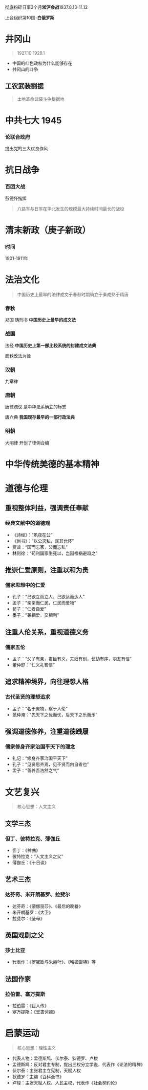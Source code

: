 彻底粉碎日军3个月**淞沪会战**1937.8.13-11.12

上合组织第10国-**白俄罗斯**

# 井冈山

> 1927.10 1929.1

- 中国的红色政权为什么能够存在
- 井冈山的斗争

## 工农武装割据

> 土地革命武装斗争根据地

# 中共七大 1945

### 论联合政府

提出党的三大优良作风

# 抗日战争

### 百团大战

彭德怀指挥

> 八路军与日军在华北发生的规模最大持续时间最长的战役

# 清末新政（庚子新政）

### 时间

1901-1911年

# 法治文化

> 中国历史上最早的法律成文于春秋时期确立于秦成熟于隋唐

### 春秋

郑国 铸刑书 **中国历史上最早的成文法**

### 战国

法经 **中国历史上第一部比较系统的封建成文法典**

商鞅改法为律

### 汉朝

九章律

### 唐朝

唐律疏议 是中华法系确立的标志

唐六典 **我国现存最早的一部行政法典**

### 明朝

大明律 开创了律例合编

# 中华传统美德的基本精神

# 道德与伦理
## 重视整体利益，强调责任奉献
### 经典文献中的道德观
- 《诗经》：“夙夜在公”
- 《尚书》：“以公灭私，民其允怀”
- 贾谊：“国而忘家，公而忘私”
- 林则徐：“苟利国家生死以，岂因福祸避趋之”

## 推崇仁爱原则，注重以和为贵
### 儒家思想中的仁爱
- 孔子：“己欲立而立人，己欲达而达人”
- 孟子：“亲亲而仁民，仁民而爱物”
- 荀子：“仁者自爱”
- 墨子：“兼相爱，交相利”

## 注重人伦关系，重视道德义务
### 儒家五伦
- 孟子：“父子有亲，君臣有义，夫妇有别，长幼有序，朋友有信”
- 董仲舒：“仁义礼智信”

## 追求精神境界，向往理想人格
### 古代圣贤的理想追求
- 孟子：“名于庶物，察于人伦”
- 范仲淹：“先天下之忧而忧，后天下之乐而乐”

## 强调道德修养，注重道德践履
### 儒家修身齐家治国平天下的理念
- 礼记：“修身齐家治国平天下”
- 孔子：“见贤思齐焉，见不贤而内自省也”
- 孟子：“善养吾浩然之气”

# 文艺复兴

> 核心思想：人文主义

## 文学三杰
### 但丁、彼特拉克、薄伽丘
- 但丁：《神曲》
- 彼特拉克：“人文主义之父”
- 薄伽丘：《十日谈》

## 艺术三杰
### 达芬奇、米开朗基罗、拉斐尔
- 达芬奇：《蒙娜丽莎》、《最后的晚餐》
- 米开朗基罗：《大卫》
- 拉斐尔：《圣母》

## 英国戏剧之父
### 莎士比亚
- 代表作：《罗密欧与朱丽叶》、《哈姆雷特》等

## 法国作家
### 拉伯雷、塞万提斯
- 拉伯雷：《巨人传》
- 塞万提斯：《堂吉诃德》

# 启蒙运动
>  核心思想：理性主义

- 代表人物：孟德斯鸠、伏尔泰、狄德罗、卢梭
- 孟德斯鸠：反对君主专制，提出三权分立学说，代表作《论法的精神》
- 伏尔泰：主张君主立宪制，天赋人权
- 狄德罗：主编《百科全书》
- 卢梭：主张天赋人权、人民主权，代表作《社会契约论》